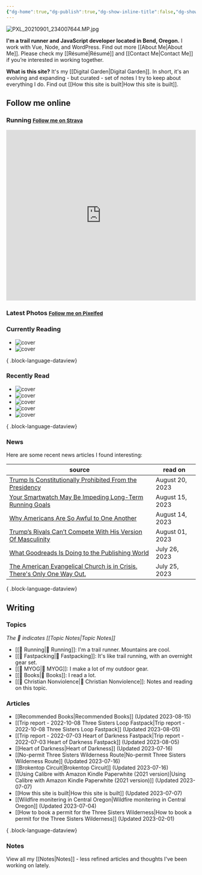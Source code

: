 ```yaml
---
{"dg-home":true,"dg-publish":true,"dg-show-inline-title":false,"dg-show-backlinks":false,"title":"JavaScript Development | Trail Running | Fastpacking","permalink":"/index/","tags":["gardenEntry"],"dgShowBacklinks":false,"dgShowInlineTitle":false,"dgPassFrontmatter":true}
---
```



<div class="hc"><div class="hc__left">

![PXL_20210901_234007644.MP.jpg](/img/user/98-attachments/PXL_20210901_234007644.MP.jpg)

**I'm a trail runner and JavaScript developer located in Bend, Oregon.** I work with Vue, Node, and WordPress. Find out more [[About Me\|About Me]]. Please check my [[Résumé\|Résumé]] and [[Contact Me\|Contact Me]] if you’re interested in working together.

**What is this site?** It's my [[Digital Garden\|Digital Garden]]. In short, it's an evolving and expanding - but curated - set of notes I try to keep about everything I do. Find out [[How this site is built\|How this site is built]].

## Follow me online

### Running <small><a class="button" target="_blank" href="https://www.strava.com/athletes/aaronjamesyoung">Follow me on Strava</a></small>

<iframe height='454' width='100%' frameborder='0' allowtransparency='true' scrolling='no' src='https://www.strava.com/athletes/1057219/latest-rides/ed2151117df36fe681b40b6883a1d116e9c6b39b'></iframe>

### Latest Photos <small><a class="button" target="_blank" href="https://pixelfed.social/i/web/profile/584894152884316735">Follow me on Pixelfed</a></small>

<div id="pixelfed"></div>

### Currently Reading

<div class="book-covers">

- ![cover](https://books.google.com/books/publisher/content/images/frontcover/OPy6E5ZhXs0C?fife=w600-h900&source=gbs_api)
- ![cover](https://books.google.com/books/publisher/content/images/frontcover/gVz1AAAAQBAJ?fife=w600-h900&source=gbs_api)

{ .block-language-dataview}

</div>

### Recently Read

<div class="book-covers">

- ![cover](https://books.google.com/books/publisher/content/images/frontcover/TfaMzwEACAAJ?fife=w600-h900&source=gbs_api)
- ![cover](http://books.google.com/books/content?id=n7JfDwAAQBAJ&printsec=frontcover&img=1&zoom=1&edge=curl&source=gbs_api)
- ![cover](http://books.google.com/books/content?id=y4veAwAAQBAJ&printsec=frontcover&img=1&zoom=1&edge=curl&source=gbs_api)
- ![cover](https://books.google.com/books/publisher/content/images/frontcover/Rwd8EAAAQBAJ?fife=w600-h900&source=gbs_api)
- ![cover](https://books.google.com/books/publisher/content/images/frontcover/1JOfAgAAQBAJ?fife=w600-h900&source=gbs_api)

{ .block-language-dataview}

</div>

### News

Here are some recent news articles I found interesting:

| source                                                                                                                                                                              | read on         |
| ----------------------------------------------------------------------------------------------------------------------------------------------------------------------------------- | --------------- |
| [Trump Is Constitutionally Prohibited From the Presidency](https://www.theatlantic.com/ideas/archive/2023/08/donald-trump-constitutionally-prohibited-presidency/675048/)           | August 20, 2023 |
| [Your Smartwatch May Be Impeding Long-Term Running Goals](https://www.trailrunnermag.com/training/smartwatch-running-goals/)                                                        | August 15, 2023 |
| [Why Americans Are So Awful to One Another](https://www.theatlantic.com/magazine/archive/2023/09/us-culture-moral-education-formation/674765/)                                      | August 14, 2023 |
| [Trump’s Rivals Can’t Compete With His Version Of Masculinity](https://fivethirtyeight.com/features/trumps-rivals-cant-compete-with-his-version-of-masculinity/)                    | August 01, 2023 |
| [What Goodreads Is Doing to the Publishing World](https://www.theatlantic.com/ideas/archive/2023/07/goodreads-review-bombing-amazon-moderation/674811/?utm_source=feed)             | July 26, 2023   |
| [The American Evangelical Church is in Crisis. There's Only One Way Out.](https://www.theatlantic.com/ideas/archive/2023/07/christian-evangelical-church-division-politics/674810/) | July 25, 2023   |

{ .block-language-dataview}

</div><div class="hc__right">

## Writing

### Topics

*The 📘 indicates [[Topic Notes\|Topic Notes]]*

* [[📘 Running\|📘 Running]]: I'm a trail runner. Mountains are cool.
* [[📘 Fastpacking\|📘 Fastpacking]]: It's like trail running, with an overnight gear set.
* [[📘 MYOG\|📘 MYOG]]: I make a lot of my outdoor gear.
* [[📘 Books\|📘 Books]]: I read a lot.
* [[📘 Christian Nonviolence\|📘 Christian Nonviolence]]: Notes and reading on this topic.

### Articles

- [[Recommended Books\|Recommended Books]] (Updated 2023-08-15)
- [[Trip report - 2022-10-08 Three Sisters Loop Fastpack\|Trip report - 2022-10-08 Three Sisters Loop Fastpack]] (Updated 2023-08-05)
- [[Trip report - 2022-07-03 Heart of Darkness Fastpack\|Trip report - 2022-07-03 Heart of Darkness Fastpack]] (Updated 2023-08-05)
- [[Heart of Darkness\|Heart of Darkness]] (Updated 2023-07-16)
- [[No-permit Three Sisters Wilderness Route\|No-permit Three Sisters Wilderness Route]] (Updated 2023-07-16)
- [[Brokentop Circuit\|Brokentop Circuit]] (Updated 2023-07-16)
- [[Using Calibre with Amazon Kindle Paperwhite (2021 version)\|Using Calibre with Amazon Kindle Paperwhite (2021 version)]] (Updated 2023-07-07)
- [[How this site is built\|How this site is built]] (Updated 2023-07-07)
- [[Wildfire monitering in Central Oregon\|Wildfire monitering in Central Oregon]] (Updated 2023-07-04)
- [[How to book a permit for the Three Sisters Wilderness\|How to book a permit for the Three Sisters Wilderness]] (Updated 2023-02-01)

{ .block-language-dataview}

### Notes

View all my [[Notes\|Notes]] - less refined articles and thoughts I've been working on lately.

</div></div>

<script>const BW_URL=`https://hs.ajy.co/nodered/stream/bookwyrm-reading`;const PF_URL=`https://hs.ajy.co/nodered/stream/pixelfed`;fetch(PF_URL).then(response=>response.text()).then(data=>{const elem=document.getElementById("pixelfed");elem.innerHTML=data;fetch(BW_URL).then(response2=>response2.text()).then(data2=>{const elem2=document.getElementById("bookwyrm-reading");elem2.innerHTML=data2});});</script>